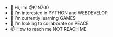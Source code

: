 - 👋 Hi, I’m @K1N700
- 👀 I’m interested in PYTHON and WEBDEVELOP
- 🌱 I’m currently learning GAMES
- 💞️ I’m looking to collaborate on PEACE
- 📫 How to reach me NOT REACH ME

